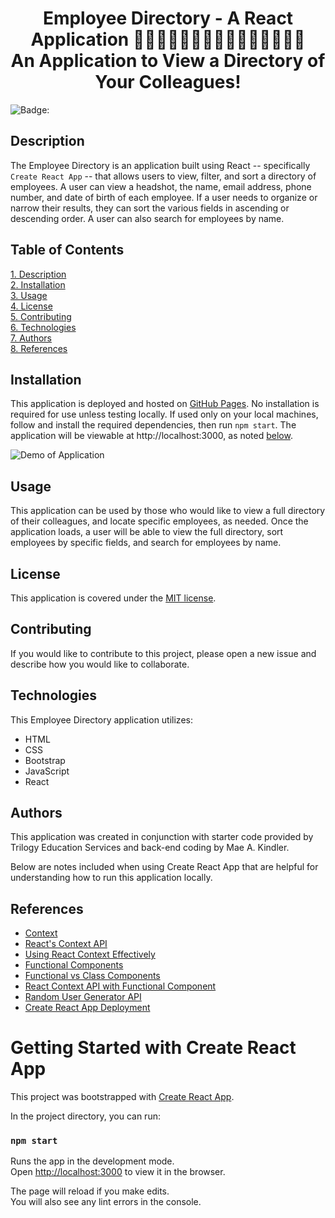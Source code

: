 <h1 align="center">
Employee Directory - A React Application 👩🏾‍🦱👨🏻👩🏼‍🦰👨🏿‍🦳👩🏻🧔🏽 <br> An Application to View a Directory of Your Colleagues!
</h1>

![Badge:](https://img.shields.io/badge/LICENSE-MIT-brightgreen.svg)

## Description

The Employee Directory is an application built using React -- specifically `Create React App` -- that allows users to view, filter, and sort a directory of employees. A user can view a headshot, the name, email address, phone number, and date of birth of each employee. If a user needs to organize or narrow their results, they can sort the various fields in ascending or descending order. A user can also search for employees by name.

## Table of Contents

[1. Description](#Description)<br>
[2. Installation](#Installation)<br>
[3. Usage](#Usage)<br>
[4. License](#License)<br>
[5. Contributing](#Contributing)<br>
[6. Technologies](#Technologies)<br>
[7. Authors](#Authors)<br>
[8. References](#References)<br>

## Installation

This application is deployed and hosted on [GitHub Pages](https://mkindler.github.io/Employee-Directory/). No installation is required for use unless testing locally. If used only on your local machines, follow and install the required dependencies, then run `npm start`. The application will be viewable at http://localhost:3000, as noted [below](#Getting-Started-with-Create-React-App).

![Demo of Application](public/assets/react-employee-directory.gif)

## Usage

This application can be used by those who would like to view a full directory of their colleagues, and locate specific employees, as needed. Once the application loads, a user will be able to view the full directory, sort employees by specific fields, and search for employees by name.

## License

This application is covered under the [MIT license](https://choosealicense.com/licenses/mit/).

## Contributing

If you would like to contribute to this project, please open a new issue and describe how you would like to collaborate.

## Technologies

This Employee Directory application utilizes:

- HTML
- CSS
- Bootstrap
- JavaScript
- React

## Authors

This application was created in conjunction with starter code provided by Trilogy Education Services and back-end coding by Mae A. Kindler.

Below are notes included when using Create React App that are helpful for understanding how to run this application locally.

## References

- [Context](https://reactjs.org/docs/context.html#reactcreatecontext)
- [React's Context API](https://www.smashingmagazine.com/2020/01/introduction-react-context-api/)
- [Using React Context Effectively](https://kentcdodds.com/blog/how-to-use-react-context-effectively)
- [Functional Components](https://medium.com/@Zwenza/functional-vs-class-components-in-react-231e3fbd71080)
- [Functional vs Class Components](https://www.twilio.com/blog/react-choose-functional-components)
- [React Context API with Functional Component](https://javascript.plainenglish.io/how-to-use-react-context-api-with-functional-component-472f1d5e0851)
- [Random User Generator API](https://randomuser.me/)
- [Create React App Deployment](https://create-react-app.dev/docs/deployment/)

# Getting Started with Create React App

This project was bootstrapped with [Create React App](https://github.com/facebook/create-react-app).

In the project directory, you can run:

### `npm start`

Runs the app in the development mode.\
Open [http://localhost:3000](http://localhost:3000) to view it in the browser.

The page will reload if you make edits.\
You will also see any lint errors in the console.
